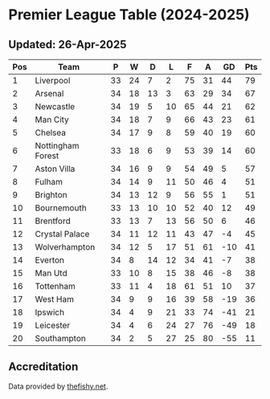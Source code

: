# Premier League Table (2024-2025)
## Updated: 26-Apr-2025

| Pos | Team | P | W | D | L | F | A | GD | Pts |
| --- | --- | --- | --- | --- | --- | --- | --- | --- | --- |
| 1 | Liverpool | 33 | 24 | 7 | 2 | 75 | 31 | 44 | 79 |
| 2 | Arsenal | 34 | 18 | 13 | 3 | 63 | 29 | 34 | 67 |
| 3 | Newcastle | 34 | 19 | 5 | 10 | 65 | 44 | 21 | 62 |
| 4 | Man City | 34 | 18 | 7 | 9 | 66 | 43 | 23 | 61 |
| 5 | Chelsea | 34 | 17 | 9 | 8 | 59 | 40 | 19 | 60 |
| 6 | Nottingham Forest | 33 | 18 | 6 | 9 | 53 | 39 | 14 | 60 |
| 7 | Aston Villa | 34 | 16 | 9 | 9 | 54 | 49 | 5 | 57 |
| 8 | Fulham | 34 | 14 | 9 | 11 | 50 | 46 | 4 | 51 |
| 9 | Brighton | 34 | 13 | 12 | 9 | 56 | 55 | 1 | 51 |
| 10 | Bournemouth | 33 | 13 | 10 | 10 | 52 | 40 | 12 | 49 |
| 11 | Brentford | 33 | 13 | 7 | 13 | 56 | 50 | 6 | 46 |
| 12 | Crystal Palace | 34 | 11 | 12 | 11 | 43 | 47 | -4 | 45 |
| 13 | Wolverhampton | 34 | 12 | 5 | 17 | 51 | 61 | -10 | 41 |
| 14 | Everton | 34 | 8 | 14 | 12 | 34 | 41 | -7 | 38 |
| 15 | Man Utd | 33 | 10 | 8 | 15 | 38 | 46 | -8 | 38 |
| 16 | Tottenham | 33 | 11 | 4 | 18 | 61 | 51 | 10 | 37 |
| 17 | West Ham | 34 | 9 | 9 | 16 | 39 | 58 | -19 | 36 |
| 18 | Ipswich | 34 | 4 | 9 | 21 | 33 | 74 | -41 | 21 |
| 19 | Leicester | 34 | 4 | 6 | 24 | 27 | 76 | -49 | 18 |
| 20 | Southampton | 34 | 2 | 5 | 27 | 25 | 80 | -55 | 11 |

## Accreditation 

Data provided by [thefishy.net](https://www.thefishy.net/).
